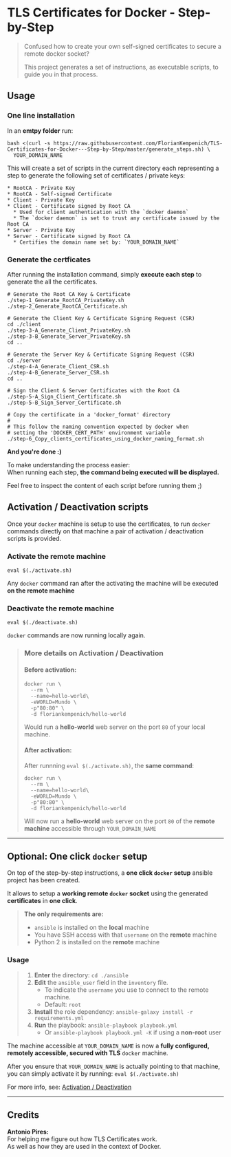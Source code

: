 # TLS Certificates for Docker - Step-by-Step

> Confused how to create your own self-signed certificates to secure a remote docker socket?
> 
> This project generates a set of instructions, as executable scripts, to guide you in
> that process.

## Usage

### One line installation
In an **emtpy folder** run:
```
bash <(curl -s https://raw.githubusercontent.com/FlorianKempenich/TLS-Certificates-for-Docker---Step-by-Step/master/generate_steps.sh) \
  YOUR_DOMAIN_NAME
```

This will create a set of scripts in the current directory each representing 
a step to generate the following set of certificates / private keys:

```
* RootCA - Private Key 
* RootCA - Self-signed Certificate 
* Client - Private Key 
* Client - Certificate signed by Root CA
  * Used for client authentication with the `docker daemon`
  * The `docker daemon` is set to trust any certificate issued by the Root CA
* Server - Private Key 
* Server - Certificate signed by Root CA
  * Certifies the domain name set by: `YOUR_DOMAIN_NAME`
```


### Generate the certficates

After running the installation command, simply **execute each step** to generate the all the certificates.

    # Generate the Root CA Key & Certificate
    ./step-1_Generate_RootCA_PrivateKey.sh
    ./step-2_Generate_RootCA_Certificate.sh

    # Generate the Client Key & Certificate Signing Request (CSR)
    cd ./client
    ./step-3-A_Generate_Client_PrivateKey.sh
    ./step-3-B_Generate_Server_PrivateKey.sh
    cd ..

    # Generate the Server Key & Certificate Signing Request (CSR)
    cd ./server
    ./step-4-A_Generate_Client_CSR.sh
    ./step-4-B_Generate_Server_CSR.sh
    cd ..

    # Sign the Client & Server Certificates with the Root CA
    ./step-5-A_Sign_Client_Certificate.sh
    ./step-5-B_Sign_Server_Certificate.sh

    # Copy the certificate in a 'docker_format' directory
    #
    # This follow the naming convention expected by docker when
    # setting the 'DOCKER_CERT_PATH' environment variable
    ./step-6_Copy_clients_certificates_using_docker_naming_format.sh

**And you're done :)**

To make understanding the process easier:  
When running each step, **the command being executed will be displayed.**

Feel free to inspect the content of each script before running them ;)

## Activation / Deactivation scripts

Once your `docker` machine is setup to use the certificates, to run `docker` commands
directly on that machine a pair of activation / deactivation scripts is provided.

### Activate the remote machine
```
eval $(./activate.sh)
```
Any `docker` command ran after the activating the machine will be executed **on the remote machine**

### Deactivate the remote machine
```
eval $(./deactivate.sh)
```
`docker` commands are now running locally again.

> ### More details on Activation / Deactivation
> #### Before activation:
> ```
> docker run \
>   --rm \
>   --name=hello-world\
>   -eWORLD=Mundo \
>   -p"80:80" \
>   -d floriankempenich/hello-world
> ```
> Would run a **hello-world** web server on the port `80` of your local machine.
> 
> #### After activation:
> After runnning `eval $(./activate.sh)`, the **same command**:
> ```
> docker run \
>   --rm \
>   --name=hello-world\
>   -eWORLD=Mundo \
>   -p"80:80" \
>   -d floriankempenich/hello-world
> ```
> Will now run a **hello-world** web server on the port `80` of the **remote machine** accessible through `YOUR_DOMAIN_NAME`
 
-------------

## Optional: One click `docker` setup
On top of the step-by-step instructions, a **one click `docker` setup** ansible 
project has been created.

It allows to setup a **working remote `docker` socket** using the generated **certificates** in **one click**.

> **The only requirements are:**
> * `ansible` is installed on the **local** machine
> * You have SSH access with that `username` on the **remote** machine 
> * Python 2 is installed on the **remote** machine

### Usage

> 1. **Enter** the directory: `cd ./ansible`
> 2. **Edit** the `ansible_user` field in the `inventory` file.
>    * To indicate the `username` you use to connect to the remote machine.
>    * Default: `root`
> 3. **Install** the role dependency: `ansible-galaxy install -r requirements.yml`
> 4. **Run** the playbook: `ansible-playbook playbook.yml`
>    * Or `ansible-playbook playbook.yml -K` if using a **non-root** user

The machine accessible at `YOUR_DOMAIN_NAME` is now a **fully configured, remotely accessible, secured with TLS** `docker` machine.

After you ensure that `YOUR_DOMAIN_NAME` is actually pointing to that machine, 
you can simply activate it by running: `eval $(./activate.sh)`

For more info, see: [Activation / Deactivation](http://)

--- 

## Credits

**Antonio Pires:**  
    For helping me figure out how TLS Certificates work.  
    As well as how they are used in the context of Docker.
